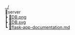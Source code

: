 [../](../README.md)\
📂server\
 ┣ [📜DB.png](server/DB.png)\
 ┣ [📜DB.svg](server/DB.svg)\
 ┗ [📜flask-app-documentation.md](server/flask-app-documentation.md)
